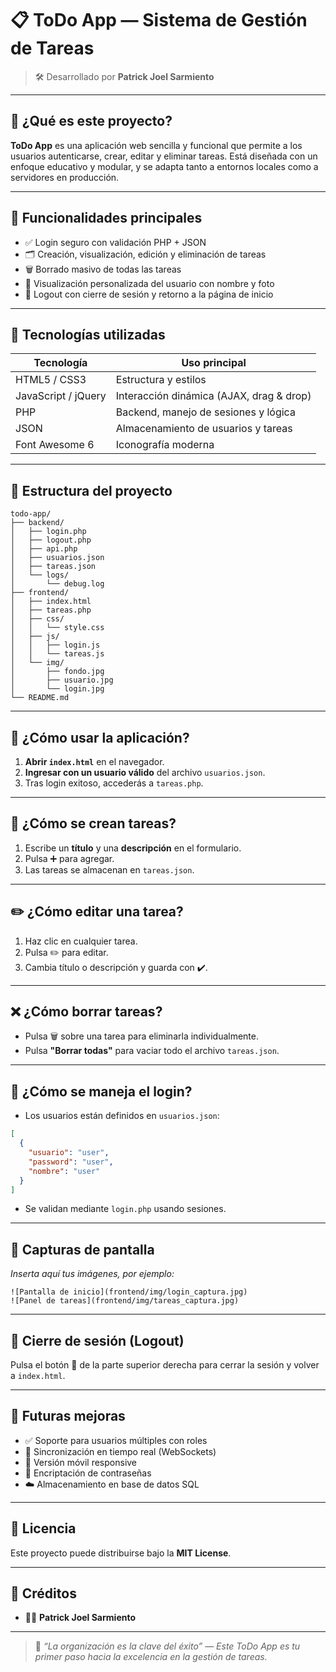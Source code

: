 # 📋 ToDo App — Sistema de Gestión de Tareas

> 🛠️ Desarrollado por **Patrick Joel Sarmiento**  

---

## 🌟 ¿Qué es este proyecto?

**ToDo App** es una aplicación web sencilla y funcional que permite a los usuarios autenticarse, crear, editar y eliminar tareas. Está diseñada con un enfoque educativo y modular, y se adapta tanto a entornos locales como a servidores en producción.

---

## 🧠 Funcionalidades principales

- ✅ Login seguro con validación PHP + JSON
- 🗂️ Creación, visualización, edición y eliminación de tareas
- 🗑️ Borrado masivo de todas las tareas
- 🧍 Visualización personalizada del usuario con nombre y foto
- 🚪 Logout con cierre de sesión y retorno a la página de inicio

---

## 🧰 Tecnologías utilizadas

| Tecnología          | Uso principal                             |
|---------------------|-------------------------------------------|
| HTML5 / CSS3        | Estructura y estilos                      |
| JavaScript / jQuery | Interacción dinámica (AJAX, drag & drop)  |
| PHP                 | Backend, manejo de sesiones y lógica      |
| JSON                | Almacenamiento de usuarios y tareas       |
| Font Awesome 6      | Iconografía moderna                       |

---

## 📁 Estructura del proyecto

```
todo-app/
├── backend/
│   ├── login.php
│   ├── logout.php
│   ├── api.php
│   ├── usuarios.json
│   ├── tareas.json
│   └── logs/
│       └── debug.log
├── frontend/
│   ├── index.html
│   ├── tareas.php
│   ├── css/
│   │   └── style.css
│   ├── js/
│   │   ├── login.js
│   │   └── tareas.js
│   └── img/
│       ├── fondo.jpg
│       ├── usuario.jpg
│       └── login.jpg
└── README.md
```

---

## 🚀 ¿Cómo usar la aplicación?

1. **Abrir `index.html`** en el navegador.
2. **Ingresar con un usuario válido** del archivo `usuarios.json`.
3. Tras login exitoso, accederás a `tareas.php`.

---

## 🧪 ¿Cómo se crean tareas?

1. Escribe un **título** y una **descripción** en el formulario.
2. Pulsa ➕ para agregar.
3. Las tareas se almacenan en `tareas.json`.

---

## ✏️ ¿Cómo editar una tarea?

1. Haz clic en cualquier tarea.
2. Pulsa ✏️ para editar.
3. Cambia título o descripción y guarda con ✔️.

---

## ❌ ¿Cómo borrar tareas?

- Pulsa 🗑️ sobre una tarea para eliminarla individualmente.
- Pulsa **"Borrar todas"** para vaciar todo el archivo `tareas.json`.

---

## 🔐 ¿Cómo se maneja el login?

- Los usuarios están definidos en `usuarios.json`:

```json
[
  {
    "usuario": "user",
    "password": "user",
    "nombre": "user"
  }
]
```

- Se validan mediante `login.php` usando sesiones.

---

## 📸 Capturas de pantalla

*Inserta aquí tus imágenes, por ejemplo:*

```
![Pantalla de inicio](frontend/img/login_captura.jpg)
![Panel de tareas](frontend/img/tareas_captura.jpg)
```

---

## 🧹 Cierre de sesión (Logout)

Pulsa el botón 🚪 de la parte superior derecha para cerrar la sesión y volver a `index.html`.

---

## 🧩 Futuras mejoras

- ✅ Soporte para usuarios múltiples con roles
- 🔄 Sincronización en tiempo real (WebSockets)
- 📲 Versión móvil responsive
- 🔐 Encriptación de contraseñas
- ☁️ Almacenamiento en base de datos SQL

---

## 🪪 Licencia

Este proyecto puede distribuirse bajo la **MIT License**.

---

## 🙌 Créditos

- 👨‍💻 **Patrick Joel Sarmiento**

---

> 🧠 *“La organización es la clave del éxito” — Este ToDo App es tu primer paso hacia la excelencia en la gestión de tareas.*
